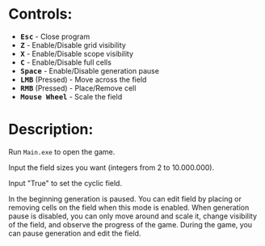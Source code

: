 # Controls:
- <kbd>**Esc**</kbd> - Close program
- <kbd>**Z**</kbd> - Enable/Disable grid visibility
- <kbd>**X**</kbd> - Enable/Disable scope visibility
- <kbd>**C**</kbd> - Enable/Disable full cells
- <kbd>**Space**</kbd> - Enable/Disable generation pause
- <kbd>**LMB**</kbd> (Pressed) - Move across the field
- <kbd>**RMB**</kbd> (Pressed) - Place/Remove cell
- <kbd>**Mouse Wheel**</kbd> - Scale the field

# Description:
Run `Main.exe` to open the game.

Input the field sizes you want (integers from 2 to 10.000.000).

Input "True" to set the cyclic field.

In the beginning generation is paused. You can edit field by placing or removing cells on the field when this mode is enabled.
When generation pause is disabled, you can only move around and scale it, change visibility of the field, and observe the progress of the game.
During the game, you can pause generation and edit the field.
